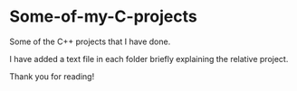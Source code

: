 # Some-of-my-C-projects
Some of the C++ projects that I have done.

I have added a text file in each folder briefly explaining the relative project.

Thank you for reading!
